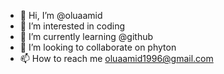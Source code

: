 - 👋 Hi, I’m @oluaamid
- 👀 I’m interested in coding
- 🌱 I’m currently learning @github
- 💞️ I’m looking to collaborate on phyton
- 📫 How to reach me oluaamid1996@gmail.com

<!---
oluaamid/oluaamid is a ✨ special ✨ repository because its `README.md` (this file) appears on your GitHub profile.
You can click the Preview link to take a look at your changes.
--->
